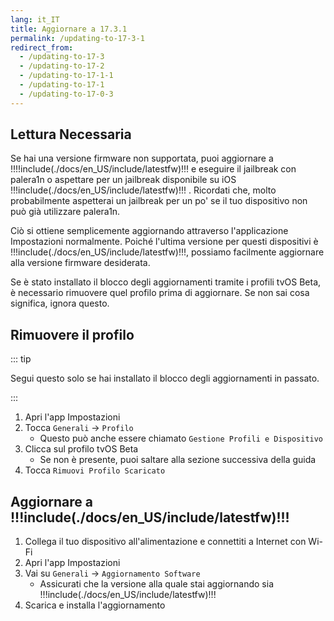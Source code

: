 ```yaml
---
lang: it_IT
title: Aggiornare a 17.3.1
permalink: /updating-to-17-3-1
redirect_from:
  - /updating-to-17-3
  - /updating-to-17-2
  - /updating-to-17-1-1
  - /updating-to-17-1
  - /updating-to-17-0-3
---
```


## Lettura Necessaria

Se hai una versione firmware non supportata, puoi aggiornare a !!!!include(./docs/en_US/include/latestfw)!!! e eseguire il jailbreak con palera1n o aspettare per un jailbreak disponibile su iOS !!!include(./docs/en_US/include/latestfw)!!! . Ricordati che, molto probabilmente aspetterai un jailbreak per un po' se il tuo dispositivo non può già utilizzare palera1n.

Ciò si ottiene semplicemente aggiornando attraverso l'applicazione Impostazioni normalmente. Poiché l'ultima versione per questi dispositivi è !!!include(./docs/en_US/include/latestfw)!!!, possiamo facilmente aggiornare alla versione firmware desiderata.

Se è stato installato il blocco degli aggiornamenti tramite i profili tvOS Beta, è necessario rimuovere quel profilo prima di aggiornare. Se non sai cosa significa, ignora questo.

## Rimuovere il profilo

::: tip

Segui questo solo se hai installato il blocco degli aggiornamenti in passato.

:::

1. Apri l'app Impostazioni
2. Tocca `Generali` -> `Profilo`
   - Questo può anche essere chiamato `Gestione Profili e Dispositivo`
3. Clicca sul profilo tvOS Beta
   - Se non è presente, puoi saltare alla sezione successiva della guida
4. Tocca `Rimuovi Profilo Scaricato`

## Aggiornare a !!!include(./docs/en_US/include/latestfw)!!!

1. Collega il tuo dispositivo all'alimentazione e connettiti a Internet con Wi-Fi
2. Apri l'app Impostazioni
3. Vai su `Generali` -> `Aggiornamento Software`
   - Assicurati che la versione alla quale stai aggiornando sia !!!include(./docs/en_US/include/latestfw)!!!
4. Scarica e installa l'aggiornamento

